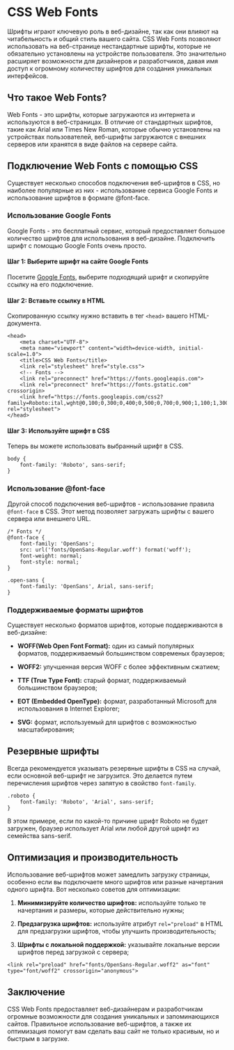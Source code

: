 # CSS Web Fonts

Шрифты играют ключевую роль в веб-дизайне, так как они влияют на читабельность и общий стиль вашего сайта. CSS Web Fonts позволяют использовать на веб-странице нестандартные шрифты, которые не обязательно установлены на устройстве пользователя. Это значительно расширяет возможности для дизайнеров и разработчиков, давая имя доступ к огромному количеству шрифтов для создания уникальных интерфейсов.

## Что такое Web Fonts?

Web Fonts - это шрифты, которые загружаются из интернета и используются в веб-страницах. В отличие от стандартных шрифтов, такие как Arial или Times New Roman, которые обычно установлены на устройствах пользователей, веб-шрифты загружаются с внешних серверов или хранятся в виде файлов на сервере сайта.

## Подключение Web Fonts с помощью CSS

Существует несколько способов подключения веб-шрифтов в CSS, но наиболее популярные из них - использование сервиса Google Fonts и использование шрифтов в формате @font-face.

### Использование Google Fonts

Google Fonts - это бесплатный сервис, который предоставляет большое количество шрифтов для использования в веб-дизайне. Подключить шрифт с помощью Google Fonts очень просто.

#### Шаг 1: Выберите шрифт на сайте Google Fonts

Посетите [Google Fonts](https://fonts.google.com/), выберите подходящий шрифт и скопируйте ссылку на его подключение.

#### Шаг 2: Вставьте ссылку в HTML

Скопированную ссылку нужно вставить в тег ``<head>`` вашего HTML-документа.

```
<head>
    <meta charset="UTF-8">
    <meta name="viewport" content="width=device-width, initial-scale=1.0">
    <title>CSS Web Fonts</title>
    <link rel="stylesheet" href="style.css">
    <!-- Fonts -->
    <link rel="preconnect" href="https://fonts.googleapis.com">
    <link rel="preconnect" href="https://fonts.gstatic.com" crossorigin>
    <link href="https://fonts.googleapis.com/css2?family=Roboto:ital,wght@0,100;0,300;0,400;0,500;0,700;0,900;1,100;1,300;1,400;1,500;1,700;1,900&display=swap" rel="stylesheet">
</head>
```

#### Шаг 3: Используйте шрифт в CSS

Теперь вы можете использовать выбранный шрифт в CSS.

```
body {
    font-family: 'Roboto', sans-serif;
}
```

### Использование @font-face

Другой способ подключения веб-шрифтов - использование правила ``@font-face`` в CSS. Этот метод позволяет загружать шрифты с вашего сервера или внешнего URL.

```
/* Fonts */
@font-face {
    font-family: 'OpenSans';
    src: url('fonts/OpenSans-Regular.woff') format('woff');
    font-weight: normal;
    font-style: normal;
}

.open-sans {
    font-family: 'OpenSans', Arial, sans-serif;
}
```

### Поддерживаемые форматы шрифтов

Существует несколько форматов шрифтов, которые поддерживаются в веб-дизайне:

- **WOFF(Web Open Font Format):** один из самый популярных форматов, поддерживаемый большинством современых браузеров;

- **WOFF2:** улучшенная версия WOFF с более эффективным сжатием;

- **TTF (True Type Font):** старый формат, поддерживаемый большинством браузеров;

- **EOT (Embedded OpenType):** формат, разработанный Microsoft для использования в Internet Explorer;

- **SVG:** формат, используемый для шрифтов с возможностью масштабирования;

## Резервные шрифты

Всегда рекомендуется указывать резервные шрифты в CSS на случай, если основной веб-шрифт не загрузится. Это делается путем перечисления шрифтов через запятую в свойство ``font-family``.

```
.roboto {
    font-family: 'Roboto', 'Arial', sans-serif;
}
```

В этом примере, если по какой-то причине шрифт Roboto не будет загружен, браузер использует Arial или любой другой шрифт из семейства sans-serif.

## Оптимизация и производительность

Использование веб-шрифтов может замедлить загрузку страницы, особенно если вы подключаете много шрифтов или разные начертания одного шрифта. Вот несколько советов для оптимизации:

1. **Минимизируйте количество шрифтов:** используйте только те начертания и размеры, которые действительно нужны;

2. **Предзагрузка шрифтов:** используйте атрибут ``rel="preload"`` в HTML для предзагрузки шрифтов, чтобы улучшить производительность;

3. **Шрифты с локальной поддержкой:** указывайте локальные версии шрифтов перед загрузкой с сервера;

```
<link rel="preload" href="fonts/OpenSans-Regular.woff2" as="font" type="font/woff2" crossorigin="anonymous">
```

## Заключение

CSS Web Fonts предоставляет веб-дизайнерам и разработчикам огромные возможности для создания уникальных и запоминающихся сайтов. Правильное использование веб-шрифтов, а также их оптимизация помогут вам сделать ваш сайт не только красивым, но и быстрым в загрузке.